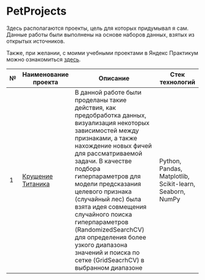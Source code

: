 # PetProjects

Здесь располагаются проекты, цель для которых придумывал я сам. Данные работы были выполнены на основе наборов данных, взятых из открытых источников. 

Также, при желании, с моими учебными проектами в Яндекс Практикум можно ознакомиться [здесь](https://github.com/Andrey-Mukoseev/YandexPracticum).

|№  |Наименование проекта         |Описание                          |Стек технологий      |
|---|------------------------------|---------------------------------|---------------------|
|1  |[Крушение Титаника](https://github.com/Andrey-Mukoseev/PetProjects/tree/main/Titanic) | В данной работе были проделаны такие действия, как предобработка данных, визуализация некоторых зависимостей между признаками, а также нахождение новых фичей для рассматриваемой задачи. В качестве подбора гиперпараметров для модели предсказания целевого признака (случайный лес) была взята идея совмещения случайного поиска гиперпараметров (RandomizedSearchCV) для определения более узкого диапазона значений и поиска по сетке (GridSeacrhCV) в выбранном диапазоне| Python, Pandas, Matplotlib, Scikit-learn, Seaborn, NumPy|

